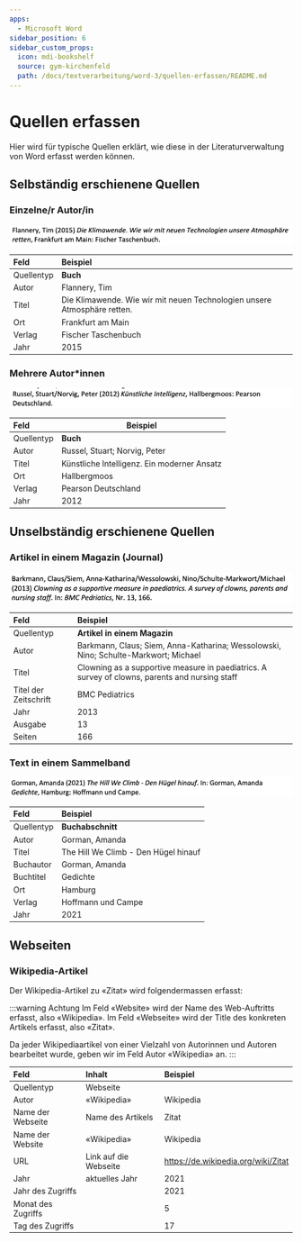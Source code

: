 ```yaml
---
apps:
  - Microsoft Word
sidebar_position: 6
sidebar_custom_props:
  icon: mdi-bookshelf
  source: gym-kirchenfeld
  path: /docs/textverarbeitung/word-3/quellen-erfassen/README.md
---
```


# Quellen erfassen



Hier wird für typische Quellen erklärt, wie diese in der Literaturverwaltung von Word erfasst werden können.

## Selbständig erschienene Quellen

### Einzelne/r Autor/in

![](./flannery-2015.png)

| Feld       | Beispiel                                                                 |
| :--------- | :----------------------------------------------------------------------- |
| Quellentyp | **Buch**                                                                 |
| Autor      | Flannery, Tim                                                            |
| Titel      | Die Klimawende. Wie wir mit neuen Technologien unsere Atmosphäre retten. |
| Ort        | Frankfurt am Main                                                        |
| Verlag     | Fischer Taschenbuch                                                      |
| Jahr       | 2015                                                                     |


### Mehrere Autor*innen

![](./russel-2012.png)

| Feld       | Beispiel                                    |
| :--------- | ------------------------------------------- |
| Quellentyp | **Buch**                                    |
| Autor      | Russel, Stuart; Norvig, Peter               |
| Titel      | Künstliche Intelligenz. Ein moderner Ansatz |
| Ort        | Hallbergmoos                                |
| Verlag     | Pearson Deutschland                         |
| Jahr       | 2012                                        |

## Unselbständig erschienene Quellen

### Artikel in einem Magazin (Journal)

![](./barkmann-2013.png)

| Feld                  | Beispiel                                                                                       |
| :-------------------- | :--------------------------------------------------------------------------------------------- |
| Quellentyp            | **Artikel in einem Magazin**                                                                   |
| Autor                 | Barkmann, Claus; Siem, Anna-Katharina; Wessolowski, Nino; Schulte-Markwort; Michael            |
| Titel                 | Clowning as a supportive measure in paediatrics. A survey of clowns, parents and nursing staff |
| Titel der Zeitschrift | BMC Pediatrics                                                                                 |
| Jahr                  | 2013                                                                                           |
| Ausgabe               | 13                                                                                             |
| Seiten                | 166                                                                                            |


### Text in einem Sammelband

![](./gormann-2021.png)

| Feld       | Beispiel                             |
| :--------- | :----------------------------------- |
| Quellentyp | **Buchabschnitt**                    |
| Autor      | Gorman, Amanda                       |
| Titel      | The Hill We Climb - Den Hügel hinauf |
| Buchautor  | Gorman, Amanda                       |
| Buchtitel  | Gedichte                             |
| Ort        | Hamburg                              |
| Verlag     | Hoffmann und Campe                   |
| Jahr       | 2021                                 |

## Webseiten

### Wikipedia-Artikel

Der Wikipedia-Artikel zu «Zitat» wird folgendermassen erfasst:

:::warning Achtung
Im Feld «Website» wird der Name des Web-Auftritts erfasst, also «Wikipedia». Im Feld «Webseite» wird der Title des konkreten Artikels erfasst, also «Zitat».

Da jeder Wikipediaartikel von einer Vielzahl von Autorinnen und Autoren bearbeitet wurde, geben wir im Feld Autor «Wikipedia» an.
:::

| Feld               | Inhalt                | Beispiel                            |
| :----------------- | :-------------------- | :---------------------------------- |
| Quellentyp         | Webseite              |                                     |
| Autor              | «Wikipedia»           | Wikipedia                           |
| Name der Webseite  | Name des Artikels     | Zitat                               |
| Name der Website   | «Wikipedia»           | Wikipedia                           |
| URL                | Link auf die Webseite | https://de.wikipedia.org/wiki/Zitat |
| Jahr               | aktuelles Jahr        | 2021                                |
| Jahr des Zugriffs  |                       | 2021                                |
| Monat des Zugriffs |                       | 5                                   |
| Tag des Zugriffs   |                       | 17                                  |
